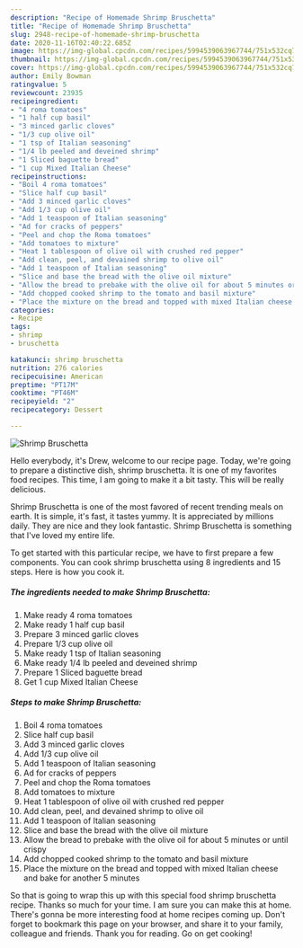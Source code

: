 ```yaml
---
description: "Recipe of Homemade Shrimp Bruschetta"
title: "Recipe of Homemade Shrimp Bruschetta"
slug: 2948-recipe-of-homemade-shrimp-bruschetta
date: 2020-11-16T02:40:22.685Z
image: https://img-global.cpcdn.com/recipes/5994539063967744/751x532cq70/shrimp-bruschetta-recipe-main-photo.jpg
thumbnail: https://img-global.cpcdn.com/recipes/5994539063967744/751x532cq70/shrimp-bruschetta-recipe-main-photo.jpg
cover: https://img-global.cpcdn.com/recipes/5994539063967744/751x532cq70/shrimp-bruschetta-recipe-main-photo.jpg
author: Emily Bowman
ratingvalue: 5
reviewcount: 23935
recipeingredient:
- "4 roma tomatoes"
- "1 half cup basil"
- "3 minced garlic cloves"
- "1/3 cup olive oil"
- "1 tsp of Italian seasoning"
- "1/4 lb peeled and deveined shrimp"
- "1 Sliced baguette bread"
- "1 cup Mixed Italian Cheese"
recipeinstructions:
- "Boil 4 roma tomatoes"
- "Slice half cup basil"
- "Add 3 minced garlic cloves"
- "Add 1/3 cup olive oil"
- "Add 1 teaspoon of Italian seasoning"
- "Ad for cracks of peppers"
- "Peel and chop the Roma tomatoes"
- "Add tomatoes to mixture"
- "Heat 1 tablespoon of olive oil with crushed red pepper"
- "Add clean, peel, and devained shrimp to olive oil"
- "Add 1 teaspoon of Italian seasoning"
- "Slice and base the bread with the olive oil mixture"
- "Allow the bread to prebake with the olive oil for about 5 minutes or until crispy"
- "Add chopped cooked shrimp to the tomato and basil mixture"
- "Place the mixture on the bread and topped with mixed Italian cheese and bake for another 5 minutes"
categories:
- Recipe
tags:
- shrimp
- bruschetta

katakunci: shrimp bruschetta 
nutrition: 276 calories
recipecuisine: American
preptime: "PT17M"
cooktime: "PT46M"
recipeyield: "2"
recipecategory: Dessert

---
```



![Shrimp Bruschetta](https://img-global.cpcdn.com/recipes/5994539063967744/751x532cq70/shrimp-bruschetta-recipe-main-photo.jpg)

Hello everybody, it's Drew, welcome to our recipe page. Today, we're going to prepare a distinctive dish, shrimp bruschetta. It is one of my favorites food recipes. This time, I am going to make it a bit tasty. This will be really delicious.



Shrimp Bruschetta is one of the most favored of recent trending meals on earth. It is simple, it's fast, it tastes yummy. It is appreciated by millions daily. They are nice and they look fantastic. Shrimp Bruschetta is something that I've loved my entire life.


To get started with this particular recipe, we have to first prepare a few components. You can cook shrimp bruschetta using 8 ingredients and 15 steps. Here is how you cook it.

<!--inarticleads1-->

##### The ingredients needed to make Shrimp Bruschetta:

1. Make ready 4 roma tomatoes
1. Make ready 1 half cup basil
1. Prepare 3 minced garlic cloves
1. Prepare 1/3 cup olive oil
1. Make ready 1 tsp of Italian seasoning
1. Make ready 1/4 lb peeled and deveined shrimp
1. Prepare 1 Sliced baguette bread
1. Get 1 cup Mixed Italian Cheese




<!--inarticleads2-->

##### Steps to make Shrimp Bruschetta:

1. Boil 4 roma tomatoes
1. Slice half cup basil
1. Add 3 minced garlic cloves
1. Add 1/3 cup olive oil
1. Add 1 teaspoon of Italian seasoning
1. Ad for cracks of peppers
1. Peel and chop the Roma tomatoes
1. Add tomatoes to mixture
1. Heat 1 tablespoon of olive oil with crushed red pepper
1. Add clean, peel, and devained shrimp to olive oil
1. Add 1 teaspoon of Italian seasoning
1. Slice and base the bread with the olive oil mixture
1. Allow the bread to prebake with the olive oil for about 5 minutes or until crispy
1. Add chopped cooked shrimp to the tomato and basil mixture
1. Place the mixture on the bread and topped with mixed Italian cheese and bake for another 5 minutes




So that is going to wrap this up with this special food shrimp bruschetta recipe. Thanks so much for your time. I am sure you can make this at home. There's gonna be more interesting food at home recipes coming up. Don't forget to bookmark this page on your browser, and share it to your family, colleague and friends. Thank you for reading. Go on get cooking!
